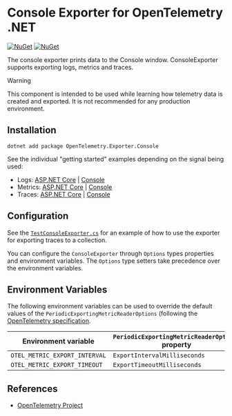 # Console Exporter for OpenTelemetry .NET

[![NuGet](https://img.shields.io/nuget/v/OpenTelemetry.Exporter.Console.svg)](https://www.nuget.org/packages/OpenTelemetry.Exporter.Console)
[![NuGet](https://img.shields.io/nuget/dt/OpenTelemetry.Exporter.Console.svg)](https://www.nuget.org/packages/OpenTelemetry.Exporter.Console)

The console exporter prints data to the Console window.
ConsoleExporter supports exporting logs, metrics and traces.

> [!WARNING]
> This component is intended to be used while learning how telemetry data is
  created and exported. It is not recommended for any production environment.

## Installation

```shell
dotnet add package OpenTelemetry.Exporter.Console
```

See the individual "getting started" examples depending on the signal being
used:

* Logs: [ASP.NET Core](../../docs/logs/getting-started-aspnetcore/README.md) |
  [Console](../../docs/logs/getting-started-console/README.md)
* Metrics: [ASP.NET
  Core](../../docs/metrics/getting-started-aspnetcore/README.md) |
  [Console](../../docs/metrics/getting-started-console/README.md)
* Traces: [ASP.NET Core](../../docs/trace/getting-started-aspnetcore/README.md)
  | [Console](../../docs/trace/getting-started-console/README.md)

## Configuration

See the
[`TestConsoleExporter.cs`](../../examples/Console/TestConsoleExporter.cs) for
an example of how to use the exporter for exporting traces to a collection.

You can configure the `ConsoleExporter` through `Options` types properties
and environment variables.
The `Options` type setters take precedence over the environment variables.

## Environment Variables

The following environment variables can be used to override the default
values of the `PeriodicExportingMetricReaderOptions`
(following the [OpenTelemetry specification](https://github.com/open-telemetry/opentelemetry-specification/blob/v1.12.0/specification/sdk-environment-variables.md#periodic-exporting-metricreader).

| Environment variable          | `PeriodicExportingMetricReaderOptions` property |
| ------------------------------| ------------------------------------------------|
| `OTEL_METRIC_EXPORT_INTERVAL` | `ExportIntervalMilliseconds`                    |
| `OTEL_METRIC_EXPORT_TIMEOUT`  | `ExportTimeoutMilliseconds`                     |

## References

* [OpenTelemetry Project](https://opentelemetry.io/)
